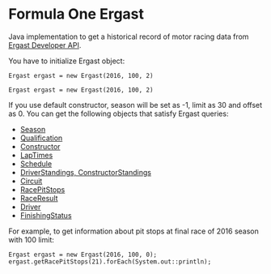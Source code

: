 # Formula One Ergast
Java implementation to get a historical record of motor racing data from [Ergast Developer API](http://ergast.com/mrd/).

You have to initialize Ergast object:

`Ergast ergast = new Ergast(2016, 100, 2)`

`Ergast ergast = new Ergast(2016, 100, 2)`

If you use default constructor, season will be set as -1, limit as 30 and offset as 0.
You can get the following objects that satisfy Ergast queries:
* [Season](http://ergast.com/mrd/methods/seasons/)
* [Qualification](http://ergast.com/mrd/methods/qualifying/)
* [Constructor](http://ergast.com/mrd/methods/constructors/)
* [LapTimes](http://ergast.com/mrd/methods/laps/)
* [Schedule](http://ergast.com/mrd/methods/schedule/)
* [DriverStandings, ConstructorStandings](http://ergast.com/mrd/methods/standings/)
* [Circuit](http://ergast.com/mrd/methods/circuits/)
* [RacePitStops](http://ergast.com/mrd/methods/pitstops/)
* [RaceResult](http://ergast.com/mrd/methods/results/)
* [Driver](http://ergast.com/mrd/methods/drivers/)
* [FinishingStatus](http://ergast.com/mrd/methods/status/)

For example, to get information about pit stops at final race of 2016 season with 100 limit: 

`Ergast ergast = new Ergast(2016, 100, 0);
ergast.getRacePitStops(21).forEach(System.out::println);`